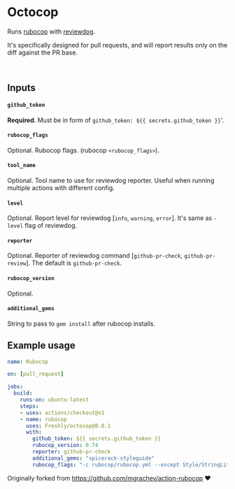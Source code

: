 # Octocop

Runs [rubocop](https://github.com/rubocop-hq/rubocop) with
[reviewdog](https://github.com/reviewdog/reviewdog). 

It's specifically designed for pull requests, and will report results only on the diff against the PR base.

&nbsp;
## Inputs

#### `github_token`

**Required**. Must be in form of `github_token: ${{ secrets.github_token }}`'.

#### `rubocop_flags`

Optional. Rubocop flags. (rubocop `<rubocop_flags>`).

#### `tool_name`

Optional. Tool name to use for reviewdog reporter. Useful when running multiple
actions with different config.

#### `level`

Optional. Report level for reviewdog [`info`, `warning`, `error`].
It's same as `-level` flag of reviewdog.

#### `reporter`

Optional. Reporter of reviewdog command [`github-pr-check`, `github-pr-review`].
The default is `github-pr-check`.

#### `rubocop_version`

Optional.

#### `additional_gems`

String to pass to `gem install` after rubocop installs.

## Example usage

```yml
name: Rubocop

on: [pull_request]

jobs:
  build:
    runs-on: ubuntu-latest
    steps:
    - uses: actions/checkout@v1
    - name: rubocop
      uses: Freshly/octocop@0.0.1
      with:
        github_token: ${{ secrets.github_token }}
        rubocop_version: 0.74
        reporter: github-pr-check
        additional_gems: "spicerack-styleguide"
        rubocop_flags: "-c rubocop/rubocop.yml --except Style/StringLiterals"
```

Originally forked from https://github.com/mgrachev/action-rubocop :heart:
